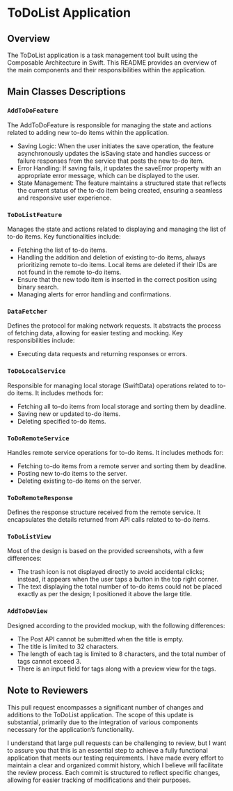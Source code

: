 # ToDoList Application

## Overview
The ToDoList application is a task management tool built using the Composable Architecture in Swift. This README provides an overview of the main components and their responsibilities within the application.

## Main Classes Descriptions

### `AddToDoFeature`
The AddToDoFeature is responsible for managing the state and actions related to adding new to-do items within the application.
- Saving Logic: When the user initiates the save operation, the feature asynchronously updates the isSaving state and handles success or 
  failure responses from the service that posts the new to-do item.
- Error Handling: If saving fails, it updates the saveError property with an appropriate error message, which can be displayed to the user.
- State Management: The feature maintains a structured state that reflects the current status of the to-do item being created, ensuring a seamless and responsive user experience.

### `ToDoListFeature`
Manages the state and actions related to displaying and managing the list of to-do items. Key functionalities include:
- Fetching the list of to-do items.
- Handling the addition and deletion of existing to-do items, always prioritizing remote to-do items. 
  Local items are deleted if their IDs are not found in the remote to-do items.
- Ensure that the new todo item is inserted in the correct position using binary search.
- Managing alerts for error handling and confirmations.

### `DataFetcher`
Defines the protocol for making network requests. It abstracts the process of fetching data, allowing for easier testing and mocking. Key responsibilities include:
- Executing data requests and returning responses or errors.

### `ToDoLocalService`
Responsible for managing local storage (SwiftData) operations related to to-do items. It includes methods for:
- Fetching all to-do items from local storage and sorting them by deadline.
- Saving new or updated to-do items.
- Deleting specified to-do items.

### `ToDoRemoteService`
Handles remote service operations for to-do items. It includes methods for:
- Fetching to-do items from a remote server and sorting them by deadline.
- Posting new to-do items to the server.
- Deleting existing to-do items on the server.

### `ToDoRemoteResponse`
Defines the response structure received from the remote service. It encapsulates the details returned from API calls related to to-do items.

### `ToDoListView`
Most of the design is based on the provided screenshots, with a few differences:
- The trash icon is not displayed directly to avoid accidental clicks; instead, 
  it appears when the user taps a button in the top right corner.
- The text displaying the total number of to-do items could not be placed exactly as per the design; I positioned it above the large title.

### `AddToDoView`
Designed according to the provided mockup, with the following differences:
- The Post API cannot be submitted when the title is empty.
- The title is limited to 32 characters.
- The length of each tag is limited to 8 characters, and the total number of tags cannot exceed 3.
- There is an input field for tags along with a preview view for the tags.

## Note to Reviewers
This pull request encompasses a significant number of changes and additions to the ToDoList application. The scope of this update is substantial, primarily due to the integration of various components necessary for the application’s functionality.

I understand that large pull requests can be challenging to review, but I want to assure you that this is an essential step to achieve a fully functional application that meets our testing requirements. I have made every effort to maintain a clear and organized commit history, which I believe will facilitate the review process. Each commit is structured to reflect specific changes, allowing for easier tracking of modifications and their purposes.
